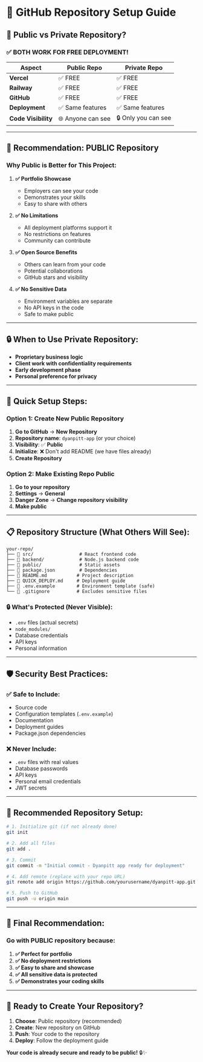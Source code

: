 # 📂 GitHub Repository Setup Guide

## 🤔 Public vs Private Repository?

### **✅ BOTH WORK FOR FREE DEPLOYMENT!**

| Aspect | Public Repo | Private Repo |
|--------|-------------|--------------|
| **Vercel** | ✅ FREE | ✅ FREE |
| **Railway** | ✅ FREE | ✅ FREE |
| **GitHub** | ✅ FREE | ✅ FREE |
| **Deployment** | ✅ Same features | ✅ Same features |
| **Code Visibility** | 🌐 Anyone can see | 🔒 Only you can see |

---

## 🎯 **Recommendation: PUBLIC Repository**

### **Why Public is Better for This Project:**

1. **✅ Portfolio Showcase**
   - Employers can see your code
   - Demonstrates your skills
   - Easy to share with others

2. **✅ No Limitations**
   - All deployment platforms support it
   - No restrictions on features
   - Community can contribute

3. **✅ Open Source Benefits**
   - Others can learn from your code
   - Potential collaborations
   - GitHub stars and visibility

4. **✅ No Sensitive Data**
   - Environment variables are separate
   - No API keys in the code
   - Safe to make public

---

## 🔒 **When to Use Private Repository:**

- **Proprietary business logic**
- **Client work with confidentiality requirements**
- **Early development phase**
- **Personal preference for privacy**

---

## 🚀 **Quick Setup Steps:**

### **Option 1: Create New Public Repository**

1. **Go to GitHub** → **New Repository**
2. **Repository name**: `dyanpitt-app` (or your choice)
3. **Visibility**: ✅ **Public**
4. **Initialize**: ❌ Don't add README (we have files already)
5. **Create Repository**

### **Option 2: Make Existing Repo Public**

1. **Go to your repository**
2. **Settings** → **General**
3. **Danger Zone** → **Change repository visibility**
4. **Make public**

---

## 📋 **Repository Structure (What Others Will See):**

```
your-repo/
├── 📁 src/                 # React frontend code
├── 📁 backend/             # Node.js backend code
├── 📁 public/              # Static assets
├── 📄 package.json         # Dependencies
├── 📄 README.md           # Project description
├── 📄 QUICK_DEPLOY.md     # Deployment guide
├── 📄 .env.example        # Environment template (safe)
└── 📄 .gitignore          # Excludes sensitive files
```

### **🔒 What's Protected (Never Visible):**
- `.env` files (actual secrets)
- `node_modules/`
- Database credentials
- API keys
- Personal information

---

## 🛡️ **Security Best Practices:**

### **✅ Safe to Include:**
- Source code
- Configuration templates (`.env.example`)
- Documentation
- Deployment guides
- Package.json dependencies

### **❌ Never Include:**
- `.env` files with real values
- Database passwords
- API keys
- Personal email credentials
- JWT secrets

---

## 📝 **Recommended Repository Setup:**

```bash
# 1. Initialize git (if not already done)
git init

# 2. Add all files
git add .

# 3. Commit
git commit -m "Initial commit - Dyanpitt app ready for deployment"

# 4. Add remote (replace with your repo URL)
git remote add origin https://github.com/yourusername/dyanpitt-app.git

# 5. Push to GitHub
git push -u origin main
```

---

## 🎯 **Final Recommendation:**

### **Go with PUBLIC repository because:**

1. **✅ Perfect for portfolio**
2. **✅ No deployment restrictions**
3. **✅ Easy to share and showcase**
4. **✅ All sensitive data is protected**
5. **✅ Demonstrates your coding skills**

---

## 🚀 **Ready to Create Your Repository?**

1. **Choose**: Public repository (recommended)
2. **Create**: New repository on GitHub
3. **Push**: Your code to the repository
4. **Deploy**: Follow the deployment guide

**Your code is already secure and ready to be public!** 🔒✨